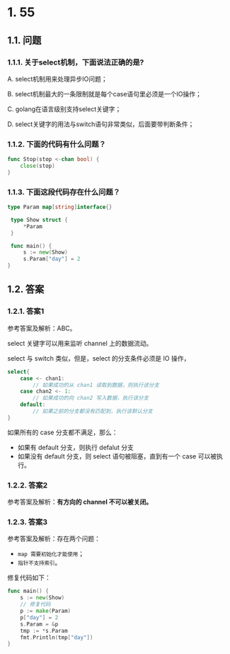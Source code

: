 # 1. 55

## 1.1. 问题

### 1.1.1. 关于select机制，下面说法正确的是?

A. select机制用来处理异步IO问题；

B. select机制最大的一条限制就是每个case语句里必须是一个IO操作；

C. golang在语言级别支持select关键字；

D. select关键字的用法与switch语句非常类似，后面要带判断条件；


### 1.1.2. 下面的代码有什么问题？

```go
func Stop(stop <-chan bool) {
    close(stop)
}
```

### 1.1.3. 下面这段代码存在什么问题？

```go
type Param map[string]interface{}

 type Show struct {
     *Param
 }

 func main() {
     s := new(Show)
     s.Param["day"] = 2
}
```

## 1.2. 答案

### 1.2.1. 答案1

参考答案及解析：ABC。

select 关键字可以用来监听 channel 上的数据流动。

select 与 switch 类似，但是，select 的分支条件必须是 IO 操作，

```go
select{
	case <- chan1:
		// 如果成功的从 chan1 读取到数据，则执行该分支
	case chan2 <- 1:
		// 如果成功的向 chan2 写入数据，执行该分支
	default:
		// 如果之前的分支都没有匹配到，执行该默认分支
}
```

如果所有的 case 分支都不满足，那么：

* 如果有 default 分支，则执行 defalut 分支
* 如果没有 default 分支，则 select 语句被阻塞，直到有一个 case 可以被执行。

### 1.2.2. 答案2

参考答案及解析：**有方向的 channel 不可以被关闭。**

### 1.2.3. 答案3

参考答案及解析：存在两个问题：

* `map 需要初始化才能使用`；
* `指针不支持索引`。

修复代码如下：

```go
func main() {
    s := new(Show)
    // 修复代码
    p := make(Param)
    p["day"] = 2
    s.Param = &p
    tmp := *s.Param
    fmt.Println(tmp["day"])
}
```
